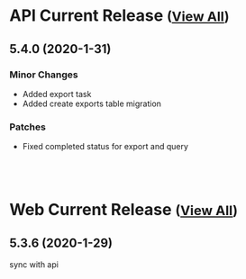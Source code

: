 
# API Current Release <small>([View All](/API.md))</small>
## 5.4.0 (2020-1-31)
### Minor Changes 

- Added export task
- Added create exports table migration

### Patches 

- Fixed completed status for export and query

<br><br>
# Web Current Release <small>([View All](/Web.md))</small>
## 5.3.6 (2020-1-29)
sync with api

  